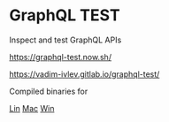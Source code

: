 # GraphQL TEST
Inspect and test GraphQL APIs

<https://graphql-test.now.sh/>

<https://vadim-ivlev.gitlab.io/graphql-test/>


Compiled binaries for 

<a href="https://gitlab.com/vadim-ivlev/graphql-test/-/raw/master/dist/graphql-test-1.0.0.AppImage">Lin</a>
<a href="https://gitlab.com/vadim-ivlev/graphql-test/-/raw/master/dist/graphql-test-1.0.0.dmg">Mac</a>
<a href="https://gitlab.com/vadim-ivlev/graphql-test/-/raw/master/dist/graphql-test-1.0.0.exe">Win</a>

